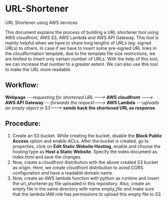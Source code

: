 # URL-Shortener
URL Shortener using AWS services

This document explains the process of building a URL shortener tool using AWS cloudfront, AWS S3, AWS Lambda and AWS API Gateway. This tool is mainly helpful when we have to share long lengths of URLs (eg: signed URLs) to others. In case if we have to insert some pre-signed URL links in the cloudformation template, due to the template file size restrictions, we are limited to insert only certain number of URLs. With the help of this tool, we can increase that number to a greater extent. We can also use this tool to make the URL more readable.

## Workflow:
**Webpage** *---requesting for shortened URL--->* **AWS cloudfront** *--->* **AWS API Gateway** *---forwards the request--->* **AWS Lambda** *---uploads an empty object in S3--->* **sends back the shortened URL as response** 

## Procedure:
1. Create an S3 bucket. While creating the bucket, disable the **Block Public Access** option and enable ACLs. After the bucket is created, go to properties, click on **Edit Static Website Hosting**, enable and choose the hosting type as **Host a Static Website**. Specify the index document as index.html and save the changes.
2. Now, create a cloudfront distribution with the above created S3 bucket as origin. Here, we create cloudfront distribution to avoid CORS configuration and have a readable domain name.
3. Now, create an AWS lambda function with python as runtime and insert the url_shortener.py file uploaded in this repository. Also, create an empty file in the same directory with name *empty_file* and make sure that the lambda IAM role has permissions to upload this empty file to S3.
